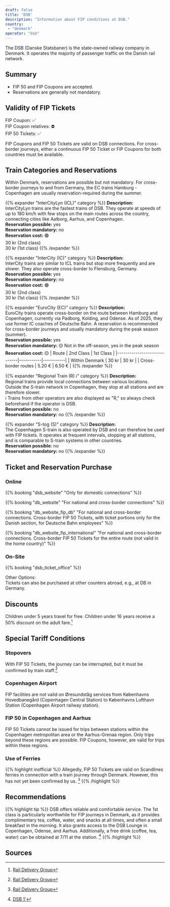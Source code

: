 ```yaml
---
draft: false
title: 'DSB'
description: "Information about FIP conditions at DSB."
country:
 - "denmark"
operator: "dsb"
---
```


The DSB (Danske Statsbaner) is the state-owned railway company in Denmark. It operates the majority of passenger traffic on the Danish rail network.

## Summary
- FIP 50 and FIP Coupons are accepted.
- Reservations are generally not mandatory.

## Validity of FIP Tickets
FIP Coupon: ✅ \
FIP Coupon relatives: ⛔ \
FIP 50 Tickets: ✅

FIP Coupons and FIP 50 Tickets are valid on DSB connections. For cross-border journeys, either a continuous FIP 50 Ticket or FIP Coupons for both countries must be available.

## Train Categories and Reservations
Within Denmark, reservations are possible but not mandatory. For cross-border journeys to and from Germany, the EC trains Hamburg - Copenhagen are usually reservation-required during the summer.

{{% expander "InterCityLyn (ICL)" category %}}
**Description:** \
InterCityLyn trains are the fastest trains of DSB. They operate at speeds of up to 180 km/h with few stops on the main routes across the country, connecting cities like Aalborg, Aarhus, and Copenhagen. \
**Reservation possible:** yes \
**Reservation mandatory:** no \
**Reservation cost:** 🟢 \
30 kr (2nd class) \
30 kr (1st class)
{{% /expander %}}

{{% expander "InterCity (IC)" category %}}
**Description:** \
InterCity trains are similar to ICL trains but stop more frequently and are slower. They also operate cross-border to Flensburg, Germany. \
**Reservation possible:** yes \
**Reservation mandatory:** no \
**Reservation cost:** 🟢 \
30 kr (2nd class) \
30 kr (1st class)
{{% /expander %}}

{{% expander "EuroCity (EC)" category %}}
**Description:** \
EuroCity trains operate cross-border on the route between Hamburg and Copenhagen, currently via Padborg, Kolding, and Odense. As of 2025, they use former IC coaches of Deutsche Bahn. A reservation is recommended for cross-border journeys and usually mandatory during the peak season (summer). \
**Reservation possible:** yes \
**Reservation mandatory:** 🟡 Not in the off-season, yes in the peak season \
**Reservation cost:** 🟡
| Route                       | 2nd Class | 1st Class |
|-----------------------------|-----------|-----------|
| Within Denmark              | 30 kr    | 30 kr    |
| Cross-border routes         | 5.20 €   | 6.50 €   |
{{% /expander %}}

{{% expander "Regional Train (R) ℹ️" category %}}
**Description:** \
Regional trains provide local connections between various locations. Outside the S-train network in Copenhagen, they stop at all stations and are therefore slower. \
ℹ️ Trains from other operators are also displayed as "R," so always check beforehand if the operator is DSB. \
**Reservation possible:** no \
**Reservation mandatory:** no
{{% /expander %}}

{{% expander "S-tog (S)" category %}}
**Description:** \
The Copenhagen S-train is also operated by DSB and can therefore be used with FIP tickets. It operates at frequent intervals, stopping at all stations, and is comparable to S-train systems in other countries. \
**Reservation possible:** no \
**Reservation mandatory:** no
{{% /expander %}}

## Ticket and Reservation Purchase

### Online

{{% booking "dsb_website" "Only for domestic connections" %}}

{{% booking "db_website" "For national and cross-border connections" %}}

{{% booking "db_website_fip_db" "For national and cross-border connections. Cross-border FIP 50 Tickets, with ticket portions only for the Danish section, for Deutsche Bahn employees" %}}

{{% booking "db_website_fip_international" "For national and cross-border connections. Cross-border FIP 50 Tickets for the entire route (not valid in the home country)" %}}

### On-Site
{{% booking "dsb_ticket_office" %}}

Other Options: \
Tickets can also be purchased at other counters abroad, e.g., at DB in Germany.

## Discounts
Children under 5 years travel for free. Children under 16 years receive a 50% discount on the adult fare.[^1]

## Special Tariff Conditions
### Stopovers
With FIP 50 Tickets, the journey can be interrupted, but it must be confirmed by train staff.[^1]

### Copenhagen Airport

FIP facilities are not valid on Øresundståg services from Københavns Hovedbanegård (Copenhagen Central Station) to Københavns Lufthavn Station (Copenhagen Airport railway station).

### FIP 50 in Copenhagen and Aarhus
FIP 50 Tickets cannot be issued for trips between stations within the Copenhagen metropolitan area or the Aarhus-Grenaa region. Only trips beyond these regions are possible. FIP Coupons, however, are valid for trips within these regions.

### Use of Ferries
{{% highlight inofficial %}}
Allegedly, FIP 50 Tickets are valid on Scandlines ferries in connection with a train journey through Denmark. However, this has not yet been confirmed by us. [^1]
{{% /highlight %}}

## Recommendations

{{% highlight tip %}}
DSB offers reliable and comfortable service. The 1st class is particularly worthwhile for FIP journeys in Denmark, as it provides complimentary tea, coffee, water, and snacks at all times, and often a small breakfast in the morning. It also grants access to the DSB Lounge in Copenhagen, Odense, and Aarhus. Additionally, a free drink (coffee, tea, water) can be obtained at 7/11 at the station. [^2]
{{% /highlight %}}

## Sources
[^1]: [Rail Delivery Group](https://www.raildeliverygroup.com/rst/europe-and-fip.html#Tips)
[^2]: [DSB 1'](https://www.dsb.dk/find-produkter-og-services/dsb-1-billetter/dsb-1-tillaeg/)
